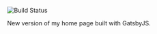 ![Build Status](https://codebuild.us-east-2.amazonaws.com/badges?uuid=eyJlbmNyeXB0ZWREYXRhIjoiRjVEdHFTTFJDNlZkY21UWHFIYm9mYjhWd3JodXBHc2tWNS9lcmNiTzZOa3RmR0lJK1JEalVWZXZRTUpCd0JRL3lkeEpHZmhwWHh2azRndTRaOHVOajF3PSIsIml2UGFyYW1ldGVyU3BlYyI6InpoM1RIc3pJV2lYUjhKZC8iLCJtYXRlcmlhbFNldFNlcmlhbCI6MX0%3D&branch=master)

New version of my home page built with GatsbyJS.
